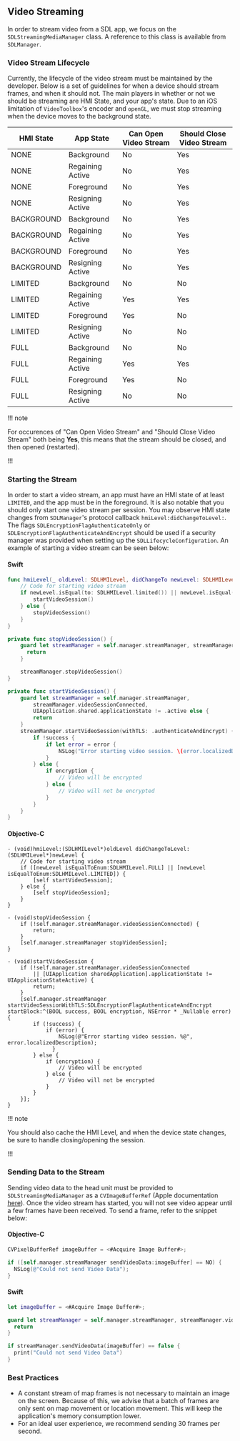 ## Video Streaming
In order to stream video from a SDL app, we focus on the `SDLStreamingMediaManager` class. A reference to this class is available from `SDLManager`.

### Video Stream Lifecycle
Currently, the lifecycle of the video stream must be maintained by the developer. Below is a set of guidelines for when a device should stream frames, and when it should not. The main players in whether or not we should be streaming are HMI State, and your app's state. Due to an iOS limitation of `VideoToolbox`'s encoder and `openGL`, we must stop streaming when the device moves to the background state. 

HMI State   | App State         | Can Open Video Stream | Should Close Video Stream
------------|-------------------|-----------------------|--------------------------
NONE        | Background        | No                    | Yes
NONE        | Regaining Active  | No                    | Yes
NONE        | Foreground        | No                    | Yes
NONE        | Resigning Active  | No                    | Yes
BACKGROUND  | Background        | No                    | Yes
BACKGROUND  | Regaining Active  | No                    | Yes
BACKGROUND  | Foreground        | No                    | Yes
BACKGROUND  | Resigning Active  | No                    | Yes
LIMITED     | Background        | No                    | No
LIMITED     | Regaining Active  | Yes                   | Yes
LIMITED     | Foreground        | Yes                   | No
LIMITED     | Resigning Active  | No                    | No
FULL        | Background        | No                    | No
FULL        | Regaining Active  | Yes                   | Yes
FULL        | Foreground        | Yes                   | No
FULL        | Resigning Active  | No                    | No

!!! note

For occurences of "Can Open Video Stream" and "Should Close Video Stream" both being **Yes**, this means that the stream should be closed, and then opened (restarted).

!!!

### Starting the Stream
In order to start a video stream, an app must have an HMI state of at least `LIMITED`, and the app must be in the foreground. It is also notable that you should only start one video stream per session. You may observe HMI state changes from `SDLManager`'s protocol callback `hmiLevel:didChangeToLevel:`. The flags `SDLEncryptionFlagAuthenticateOnly` or `SDLEncryptionFlagAuthenticateAndEncrypt` should be used if a security manager was provided when setting up the `SDLLifecycleConfiguration`. An example of starting a video stream can be seen below:


#### Swift
```swift
func hmiLevel(_ oldLevel: SDLHMILevel, didChangeTo newLevel: SDLHMILevel) {
    // Code for starting video stream
    if newLevel.isEqual(to: SDLHMILevel.limited()) || newLevel.isEqual(to: SDLHMILevel.full()) {
        startVideoSession()
    } else {
        stopVideoSession()
    }
}

private func stopVideoSession() {
    guard let streamManager = self.manager.streamManager, streamManager.videoSessionConnected else {
      return
    }

    streamManager.stopVideoSession()
}

private func startVideoSession() {
    guard let streamManager = self.manager.streamManager,
        streamManager.videoSessionConnected,
        UIApplication.shared.applicationState != .active else {
        return
    }
    streamManager.startVideoSession(withTLS: .authenticateAndEncrypt) { (success, encryption, error) in
        if !success {
            if let error = error {
                NSLog("Error starting video session. \(error.localizedDescription)")
            }
        } else {
            if encryption {
                // Video will be encrypted
            } else {
                // Video will not be encrypted
            }
        }
    }
}
```

#### Objective-C
```objc
- (void)hmiLevel:(SDLHMILevel*)oldLevel didChangeToLevel:(SDLHMILevel*)newLevel {
    // Code for starting video stream
    if ([newLevel isEqualToEnum:SDLHMILevel.FULL] || [newLevel isEqualToEnum:SDLHMILevel.LIMITED]) {
        [self startVideoSession];
    } else {
        [self stopVideoSession];
    }
}

- (void)stopVideoSession {
    if (!self.manager.streamManager.videoSessionConnected) {
        return;
    }
    [self.manager.streamManager stopVideoSession];
}

- (void)startVideoSession {
    if (!self.manager.streamManager.videoSessionConnected
        || [UIApplication sharedApplication].applicationState != UIApplicationStateActive) {
        return;
    }
    [self.manager.streamManager startVideoSessionWithTLS:SDLEncryptionFlagAuthenticateAndEncrypt startBlock:^(BOOL success, BOOL encryption, NSError * _Nullable error) {
        if (!success) {
            if (error) {
                NSLog(@"Error starting video session. %@", error.localizedDescription);
              }
        } else {
            if (encryption) {
                // Video will be encrypted
            } else {
                // Video will not be encrypted
            }
        }
    }];
}
```

!!! note

You should also cache the HMI Level, and when the device state changes, be sure to handle closing/opening the session.

!!!

### Sending Data to the Stream
Sending video data to the head unit must be provided to `SDLStreamingMediaManager` as a `CVImageBufferRef` (Apple documentation [here](https://developer.apple.com/library/mac/documentation/QuartzCore/Reference/CVImageBufferRef/)). Once the video stream has started, you will not see video appear until a few frames have been received. To send a frame, refer to the snippet below:

#### Objective-C
```objective-c
CVPixelBufferRef imageBuffer = <#Acquire Image Buffer#>;

if ([self.manager.streamManager sendVideoData:imageBuffer] == NO) {
  NSLog(@"Could not send Video Data");
}
```

#### Swift
```swift
let imageBuffer = <#Acquire Image Buffer#>;

guard let streamManager = self.manager.streamManager, streamManager.videoSessionConnected else {
  return
}

if streamManager.sendVideoData(imageBuffer) == false {
  print("Could not send Video Data")
}
```

### Best Practices
* A constant stream of map frames is not necessary to maintain an image on the screen. Because of this, we advise that a batch of frames are only sent on map movement or location movement. This will keep the application's memory consumption lower.
* For an ideal user experience, we recommend sending 30 frames per second.
